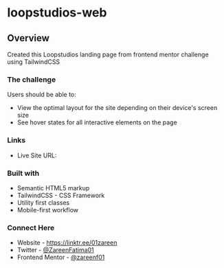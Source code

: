 # loopstudios-web

## Overview

Created this Loopstudios landing page from frontend mentor challenge using TailwindCSS

### The challenge

Users should be able to:

- View the optimal layout for the site depending on their device's screen size
- See hover states for all interactive elements on the page

### Links

- Live Site URL:

### Built with

- Semantic HTML5 markup
- TailwindCSS - CSS Framework
- Utility first classes
- Mobile-first workflow

### Connect Here

- Website - https://linktr.ee/01zareen
- Twitter - [@ZareenFatima01](https://twitter.com/ZareenFatima01)
- Frontend Mentor - [@zareenf01](https://www.frontendmentor.io/profile/zareenf01)
